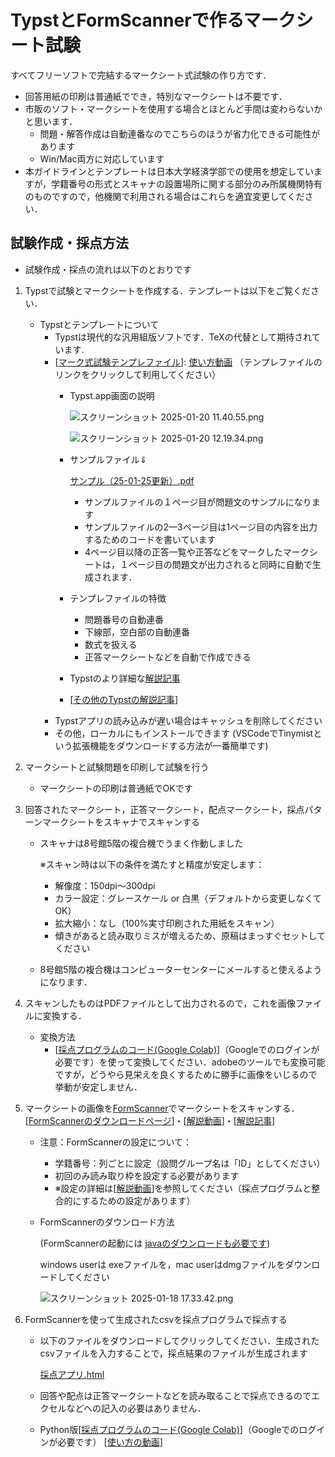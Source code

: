 # TypstとFormScannerで作るマークシート試験


すべてフリーソフトで完結するマークシート式試験の作り方です．

- 回答用紙の印刷は普通紙ででき，特別なマークシートは不要です．
- 市販のソフト・マークシートを使用する場合とほとんど手間は変わらないかと思います．
    - 問題・解答作成は自動連番なのでこちらのほうが省力化できる可能性があります
    - Win/Mac両方に対応しています
- 本ガイドラインとテンプレートは日本大学経済学部での使用を想定していますが，学籍番号の形式とスキャナの設置場所に関する部分のみ所属機関特有のものですので，他機関で利用される場合はこれらを適宜変更してください．

## 試験作成・採点方法

- 試験作成・採点の流れは以下のとおりです
1. Typstで試験とマークシートを作成する．テンプレートは以下をご覧ください．
    - Typstとテンプレートについて
        - Typstは現代的な汎用組版ソフトです．TeXの代替として期待されています.
        - [[マーク式試験テンプレファイル](https://typst.app/project/rI6YUx8eQIafMKP0hRZ1B6)]: [使い方動画](https://vimeo.com/1048093765/d2a2838aac) （テンプレファイルのリンクをクリックして利用してください）
            - Typst.app画面の説明
                
                ![スクリーンショット 2025-01-20 11.40.55.png](Typst%E3%81%A8FormScanner%E3%81%A6%E3%82%99%E4%BD%9C%E3%82%8B%E3%83%9E%E3%83%BC%E3%82%AF%E3%82%B7%E3%83%BC%E3%83%88%E8%A9%A6%E9%A8%93%2017f5c78ee3bc800fabfcdf75adbcc1f3/%25E3%2582%25B9%25E3%2582%25AF%25E3%2583%25AA%25E3%2583%25BC%25E3%2583%25B3%25E3%2582%25B7%25E3%2583%25A7%25E3%2583%2583%25E3%2583%2588_2025-01-20_11.40.55.png)
                
                ![スクリーンショット 2025-01-20 12.19.34.png](Typst%E3%81%A8FormScanner%E3%81%A6%E3%82%99%E4%BD%9C%E3%82%8B%E3%83%9E%E3%83%BC%E3%82%AF%E3%82%B7%E3%83%BC%E3%83%88%E8%A9%A6%E9%A8%93%2017f5c78ee3bc800fabfcdf75adbcc1f3/%25E3%2582%25B9%25E3%2582%25AF%25E3%2583%25AA%25E3%2583%25BC%25E3%2583%25B3%25E3%2582%25B7%25E3%2583%25A7%25E3%2583%2583%25E3%2583%2588_2025-01-20_12.19.34.png)
                
            - サンプルファイル⇓
                
                [サンプル（25-01-25更新）.pdf](Typst%E3%81%A8FormScanner%E3%81%A6%E3%82%99%E4%BD%9C%E3%82%8B%E3%83%9E%E3%83%BC%E3%82%AF%E3%82%B7%E3%83%BC%E3%83%88%E8%A9%A6%E9%A8%93%2017f5c78ee3bc800fabfcdf75adbcc1f3/marksheet_template_(1).pdf)
                
                - サンプルファイルの１ページ目が問題文のサンプルになります
                - サンプルファイルの2—3ページ目は1ページ目の内容を出力するためのコードを書いています
                - 4ページ目以降の正答一覧や正答などをマークしたマークシートは，１ページ目の問題文が出力されると同時に自動で生成されます．
            - テンプレファイルの特徴
                - 問題番号の自動連番
                - 下線部，空白部の自動連番
                - 数式を扱える
                - 正答マークシートなどを自動で作成できる
            - Typstのより詳細な[解説記事](https://qiita.com/tomoyatajika/items/649884befe95c5f1dcea)
            - [[その他のTypstの解説記事](https://typst-jp.github.io/docs/japanese/articles/)]
        - Typstアプリの読み込みが遅い場合はキャッシュを削除してください
        - その他，ローカルにもインストールできます  (VSCodeでTinymistという拡張機能をダウンロードする方法が一番簡単です)
2. マークシートと試験問題を印刷して試験を行う
    - マークシートの印刷は普通紙でOKです
3. 回答されたマークシート，正答マークシート，配点マークシート，採点パターンマークシートをスキャナでスキャンする
    - スキャナは8号館5階の複合機でうまく作動しました
        
        ※スキャン時は以下の条件を満たすと精度が安定します：
        
        - 解像度：150dpi〜300dpi
        - カラー設定：グレースケール or 白黒（デフォルトから変更しなくてOK）
        - 拡大縮小：なし（100%実寸印刷された用紙をスキャン）
        - 傾きがあると読み取りミスが増えるため、原稿はまっすぐセットしてください
    - 8号館5階の複合機はコンピューターセンターにメールすると使えるようになります．
4. スキャンしたものはPDFファイルとして出力されるので，これを画像ファイルに変換する．
    - 変換方法
        - [[採点プログラムのコード(Google Colab)](https://colab.research.google.com/drive/1jRxTq22NM54GMllzE5MNWnxU3uPjYfSh?usp=sharing)]（Googleでのログインが必要です）を使って変換してください．adobeのツールでも変換可能ですが，どうやら見栄えを良くするために勝手に画像をいじるので挙動が安定しません．
5. マークシートの画像を[FormScanner](https://sites.google.com/site/examgrader/formscanner?authuser=0)でマークシートをスキャンする．[[FormScannerのダウンロードページ](https://sourceforge.net/projects/formscanner/files/1.1.3/)]・[[解説動画](https://vimeo.com/1048086452/f0d36686ca?share=copy)]・[[解説記事](https://harucharuru.hatenablog.com/entry/2020/01/14/182020)]
    - 注意：FormScannerの設定について：
        - 学籍番号：列ごとに設定（設問グループ名は「ID」としてください）
        - 初回のみ読み取り枠を設定する必要があります
        - ※設定の詳細は[[解説動画](https://vimeo.com/1048086452/f0d36686ca?share=copy)]を参照してください（採点プログラムと整合的にするための設定があります）
    - FormScannerのダウンロード方法
        
        (FormScannerの起動には [javaのダウンロードも必要です](https://www.java.com/en/download/))
        
        windows userは exeファイルを，mac userはdmgファイルをダウンロードしてください
        
        ![スクリーンショット 2025-01-18 17.33.42.png](Typst%E3%81%A8FormScanner%E3%81%A6%E3%82%99%E4%BD%9C%E3%82%8B%E3%83%9E%E3%83%BC%E3%82%AF%E3%82%B7%E3%83%BC%E3%83%88%E8%A9%A6%E9%A8%93%2017f5c78ee3bc800fabfcdf75adbcc1f3/%25E3%2582%25B9%25E3%2582%25AF%25E3%2583%25AA%25E3%2583%25BC%25E3%2583%25B3%25E3%2582%25B7%25E3%2583%25A7%25E3%2583%2583%25E3%2583%2588_2025-01-18_17.33.42.png)
        
6. FormScannerを使って生成されたcsvを採点プログラムで採点する
    - 以下のファイルをダウンロードしてクリックしてください．生成されたcsvファイルを入力することで，採点結果のファイルが生成されます
        
        [採点アプリ.html](Typst%E3%81%A8FormScanner%E3%81%A6%E3%82%99%E4%BD%9C%E3%82%8B%E3%83%9E%E3%83%BC%E3%82%AF%E3%82%B7%E3%83%BC%E3%83%88%E8%A9%A6%E9%A8%93%2017f5c78ee3bc800fabfcdf75adbcc1f3/%E6%8E%A1%E7%82%B9%E3%82%A2%E3%83%95%E3%82%9A%E3%83%AA.html)
        
    - 回答や配点は正答マークシートなどを読み取ることで採点できるのでエクセルなどへの記入の必要はありません．
    - Python版[[採点プログラムのコード(Google Colab)](https://colab.research.google.com/drive/1jRxTq22NM54GMllzE5MNWnxU3uPjYfSh?usp=sharing)]（Googleでのログインが必要です） [[使い方の動画](https://vimeo.com/1048086557/dac65e751d)]

